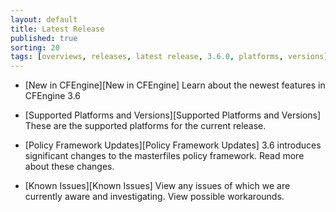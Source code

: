 ```yaml
---
layout: default
title: Latest Release
published: true
sorting: 20
tags: [overviews, releases, latest release, 3.6.0, platforms, versions]
---
```


* [New in CFEngine][New in CFEngine]
  Learn about the newest features in CFEngine 3.6

* [Supported Platforms and Versions][Supported Platforms and Versions]
  These are the supported platforms for the current release.

* [Policy Framework Updates][Policy Framework Updates]
  3.6 introduces significant changes to the masterfiles policy framework. Read more about these changes.

* [Known Issues][Known Issues]
  View any issues of which we are currently aware and investigating. View possible workarounds.
